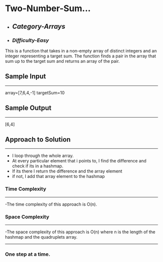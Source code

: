 # Two-Number-Sum...

- ## **_Category-Arrays_**
- ### **_Difficulty-Easy_**

This is a function that takes in a non-empty array of distinct integers and an integer representing a target sum. The function finds a pair in the array that sum up to the target sum and returns an array of the pair.

## Sample Input

---

array=[7,6,4,-1]
targetSum=10

## Sample Output

---

[6,4]

## Approach to Solution

---

- I loop through the whole array.
- At every particular element that i points to, I find the difference and check if its in a hashmap.
- If its there I return the difference and the array element
- if not, I add that array element to the hashmap

### Time Complexity

---

-The time complexity of this approach is O(n).

### Space Complexity

---

-The space complexity of this approach is O(n)
where n is the length of the hashmap and the quadruplets array.

---

### One step at a time.
